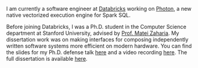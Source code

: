 I am currently a software engineer at [Databricks](https://www.databricks.com)
working on [Photon](https://www.youtube.com/watch?v=o54YMz8zvCY), a new native
vectorized execution engine for Spark SQL.

Before joining Databricks, I was a Ph.D. student in the Computer Science
department at Stanford University, advised by [Prof. Matei
Zaharia](https://cs.stanford.edu/~matei/). My dissertation work was on making
interfaces for composing independently written software systems more efficient
on modern hardware. You can find the slides for my Ph.D. defense talk
[here](static/papers/shoumik-defense-slides.pdf) and a video recording
[here](https://www.youtube.com/watch?v=qze_aB4dPDw). The full dissertation is
available [here](https://searchworks.stanford.edu/view/13595445).
